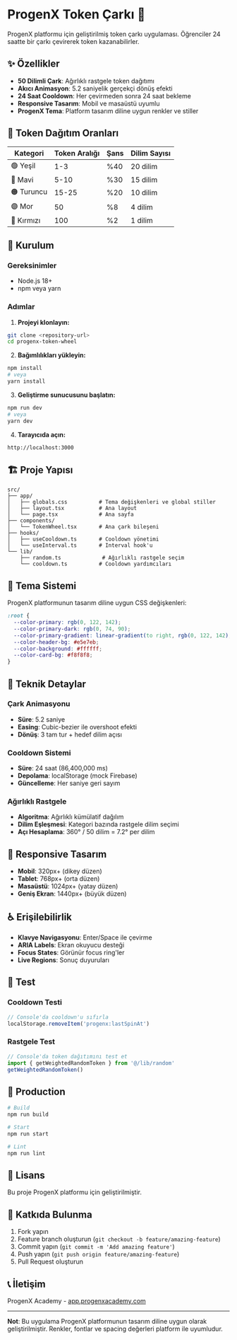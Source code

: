 # ProgenX Token Çarkı 🎡

ProgenX platformu için geliştirilmiş token çarkı uygulaması. Öğrenciler 24 saatte bir çarkı çevirerek token kazanabilirler.

## ✨ Özellikler

- **50 Dilimli Çark**: Ağırlıklı rastgele token dağıtımı
- **Akıcı Animasyon**: 5.2 saniyelik gerçekçi dönüş efekti
- **24 Saat Cooldown**: Her çevirmeden sonra 24 saat bekleme
- **Responsive Tasarım**: Mobil ve masaüstü uyumlu
- **ProgenX Tema**: Platform tasarım diline uygun renkler ve stiller

## 🎯 Token Dağıtım Oranları

| Kategori | Token Aralığı | Şans | Dilim Sayısı |
|----------|---------------|------|---------------|
| 🟢 Yeşil | 1-3 | %40 | 20 dilim |
| 🔵 Mavi | 5-10 | %30 | 15 dilim |
| 🟠 Turuncu | 15-25 | %20 | 10 dilim |
| 🟣 Mor | 50 | %8 | 4 dilim |
| 🔴 Kırmızı | 100 | %2 | 1 dilim |

## 🚀 Kurulum

### Gereksinimler
- Node.js 18+ 
- npm veya yarn

### Adımlar

1. **Projeyi klonlayın:**
```bash
git clone <repository-url>
cd progenx-token-wheel
```

2. **Bağımlılıkları yükleyin:**
```bash
npm install
# veya
yarn install
```

3. **Geliştirme sunucusunu başlatın:**
```bash
npm run dev
# veya
yarn dev
```

4. **Tarayıcıda açın:**
```
http://localhost:3000
```

## 🏗️ Proje Yapısı

```
src/
├── app/
│   ├── globals.css          # Tema değişkenleri ve global stiller
│   ├── layout.tsx           # Ana layout
│   └── page.tsx             # Ana sayfa
├── components/
│   └── TokenWheel.tsx       # Ana çark bileşeni
├── hooks/
│   ├── useCooldown.ts       # Cooldown yönetimi
│   └── useInterval.ts       # Interval hook'u
└── lib/
    ├── random.ts             # Ağırlıklı rastgele seçim
    └── cooldown.ts          # Cooldown yardımcıları
```

## 🎨 Tema Sistemi

ProgenX platformunun tasarım diline uygun CSS değişkenleri:

```css
:root {
  --color-primary: rgb(0, 122, 142);
  --color-primary-dark: rgb(0, 74, 90);
  --color-primary-gradient: linear-gradient(to right, rgb(0, 122, 142), rgb(0, 74, 90));
  --color-header-bg: #e5e7eb;
  --color-background: #ffffff;
  --color-card-bg: #f8f8f8;
}
```

## 🔧 Teknik Detaylar

### Çark Animasyonu
- **Süre**: 5.2 saniye
- **Easing**: Cubic-bezier ile overshoot efekti
- **Dönüş**: 3 tam tur + hedef dilim açısı

### Cooldown Sistemi
- **Süre**: 24 saat (86,400,000 ms)
- **Depolama**: localStorage (mock Firebase)
- **Güncelleme**: Her saniye geri sayım

### Ağırlıklı Rastgele
- **Algoritma**: Ağırlıklı kümülatif dağılım
- **Dilim Eşleşmesi**: Kategori bazında rastgele dilim seçimi
- **Açı Hesaplama**: 360° / 50 dilim = 7.2° per dilim

## 📱 Responsive Tasarım

- **Mobil**: 320px+ (dikey düzen)
- **Tablet**: 768px+ (orta düzen)
- **Masaüstü**: 1024px+ (yatay düzen)
- **Geniş Ekran**: 1440px+ (büyük düzen)

## ♿ Erişilebilirlik

- **Klavye Navigasyonu**: Enter/Space ile çevirme
- **ARIA Labels**: Ekran okuyucu desteği
- **Focus States**: Görünür focus ring'ler
- **Live Regions**: Sonuç duyuruları

## 🧪 Test

### Cooldown Testi
```javascript
// Console'da cooldown'u sıfırla
localStorage.removeItem('progenx:lastSpinAt')
```

### Rastgele Test
```javascript
// Console'da token dağıtımını test et
import { getWeightedRandomToken } from '@/lib/random'
getWeightedRandomToken()
```

## 🚀 Production

```bash
# Build
npm run build

# Start
npm run start

# Lint
npm run lint
```

## 📝 Lisans

Bu proje ProgenX platformu için geliştirilmiştir.

## 🤝 Katkıda Bulunma

1. Fork yapın
2. Feature branch oluşturun (`git checkout -b feature/amazing-feature`)
3. Commit yapın (`git commit -m 'Add amazing feature'`)
4. Push yapın (`git push origin feature/amazing-feature`)
5. Pull Request oluşturun

## 📞 İletişim

ProgenX Academy - [app.progenxacademy.com](https://app.progenxacademy.com)

---

**Not**: Bu uygulama ProgenX platformunun tasarım diline uygun olarak geliştirilmiştir. Renkler, fontlar ve spacing değerleri platform ile uyumludur.
